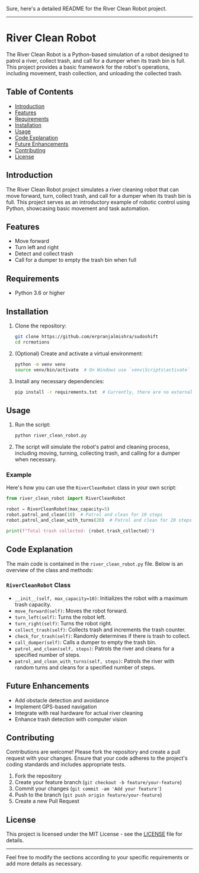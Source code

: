 Sure, here's a detailed README for the River Clean Robot project.

---

# River Clean Robot

The River Clean Robot is a Python-based simulation of a robot designed to patrol a river, collect trash, and call for a dumper when its trash bin is full. This project provides a basic framework for the robot's operations, including movement, trash collection, and unloading the collected trash.

## Table of Contents
- [Introduction](#introduction)
- [Features](#features)
- [Requirements](#requirements)
- [Installation](#installation)
- [Usage](#usage)
- [Code Explanation](#code-explanation)
- [Future Enhancements](#future-enhancements)
- [Contributing](#contributing)
- [License](#license)

## Introduction
The River Clean Robot project simulates a river cleaning robot that can move forward, turn, collect trash, and call for a dumper when its trash bin is full. This project serves as an introductory example of robotic control using Python, showcasing basic movement and task automation.

## Features
- Move forward
- Turn left and right
- Detect and collect trash
- Call for a dumper to empty the trash bin when full

## Requirements
- Python 3.6 or higher

## Installation
1. Clone the repository:
    ```bash
    git clone https://github.com/erpranjalmishra/sudoshift
    cd rcrmotions
    ```

2. (Optional) Create and activate a virtual environment:
    ```bash
    python -m venv venv
    source venv/bin/activate  # On Windows use `venv\Scripts\activate`
    ```

3. Install any necessary dependencies:
    ```bash
    pip install -r requirements.txt  # Currently, there are no external dependencies
    ```

## Usage
1. Run the script:
    ```bash
    python river_clean_robot.py
    ```

2. The script will simulate the robot's patrol and cleaning process, including moving, turning, collecting trash, and calling for a dumper when necessary.

### Example
Here's how you can use the `RiverCleanRobot` class in your own script:

```python
from river_clean_robot import RiverCleanRobot

robot = RiverCleanRobot(max_capacity=5)
robot.patrol_and_clean(10)  # Patrol and clean for 10 steps
robot.patrol_and_clean_with_turns(20)  # Patrol and clean for 20 steps with random turns

print(f"Total trash collected: {robot.trash_collected}")
```

## Code Explanation
The main code is contained in the `river_clean_robot.py` file. Below is an overview of the class and methods:

### `RiverCleanRobot` Class
- `__init__(self, max_capacity=10)`: Initializes the robot with a maximum trash capacity.
- `move_forward(self)`: Moves the robot forward.
- `turn_left(self)`: Turns the robot left.
- `turn_right(self)`: Turns the robot right.
- `collect_trash(self)`: Collects trash and increments the trash counter.
- `check_for_trash(self)`: Randomly determines if there is trash to collect.
- `call_dumper(self)`: Calls a dumper to empty the trash bin.
- `patrol_and_clean(self, steps)`: Patrols the river and cleans for a specified number of steps.
- `patrol_and_clean_with_turns(self, steps)`: Patrols the river with random turns and cleans for a specified number of steps.

## Future Enhancements
- Add obstacle detection and avoidance
- Implement GPS-based navigation
- Integrate with real hardware for actual river cleaning
- Enhance trash detection with computer vision

## Contributing
Contributions are welcome! Please fork the repository and create a pull request with your changes. Ensure that your code adheres to the project's coding standards and includes appropriate tests.

1. Fork the repository
2. Create your feature branch (`git checkout -b feature/your-feature`)
3. Commit your changes (`git commit -am 'Add your feature'`)
4. Push to the branch (`git push origin feature/your-feature`)
5. Create a new Pull Request

## License
This project is licensed under the MIT License - see the [LICENSE](LICENSE) file for details.

---

Feel free to modify the sections according to your specific requirements or add more details as necessary.
